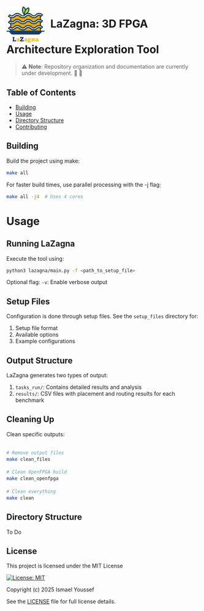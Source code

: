 # <img src="./images/LaZagna_logo_1_no_bg.png" alt="Logo" width="100" style="vertical-align:middle; margin-right:8px;"> LaZagna: 3D FPGA Architecture Exploration Tool 

> ⚠️ **Note**: Repository organization and documentation are currently under development. :construction_worker: :construction:

## Table of Contents

- [Building](#building)
- [Usage](#usage)
- [Directory Structure](#directory-structure)
- [Contributing](#contributing)

## Building

Build the project using make:
```bash
make all
```

For faster build times, use parallel processing with the -j flag:

```bash
make all -j4  # Uses 4 cores
```
# Usage
## Running LaZagna
Execute the tool using:

```bash
python3 lazagna/main.py -f <path_to_setup_file>
```

Optional flag:
    `-v`: Enable verbose output

## Setup Files
Configuration is done through setup files. See the `setup_files` directory for:

1. Setup file format
2. Available options
3. Example configurations

## Output Structure

LaZagna generates two types of output:

1. `tasks_run/`: Contains detailed results and analysis
2. `results/`: CSV files with placement and routing results for each benchmark

## Cleaning Up
Clean specific outputs:

```bash

# Remove output files
make clean_files

# Clean OpenFPGA build
make clean_openfpga

# Clean everything
make clean
```

## Directory Structure
To Do

## License
This project is licensed under the MIT License

[![License: MIT](https://img.shields.io/badge/License-MIT-yellow.svg)](https://opensource.org/licenses/MIT)

Copyright (c) 2025 Ismael Youssef

See the [LICENSE](./LICENSE) file for full license details.